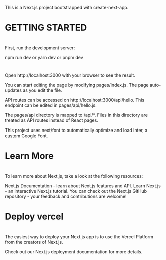 This is a Next.js project bootstrapped with create-next-app.

# GETTING STARTED
#
First, run the development server:

npm run dev
  or
yarn dev
  or
pnpm dev
#
Open http://localhost:3000 with your browser to see the result.

You can start editing the page by modifying pages/index.js. The page auto-updates as you edit the file.

API routes can be accessed on http://localhost:3000/api/hello. This endpoint can be edited in pages/api/hello.js.

The pages/api directory is mapped to /api/*. Files in this directory are treated as API routes instead of React pages.

This project uses next/font to automatically optimize and load Inter, a custom Google Font.

# Learn More
#
To learn more about Next.js, take a look at the following resources:

Next.js Documentation - learn about Next.js features and API.
Learn Next.js - an interactive Next.js tutorial.
You can check out the Next.js GitHub repository - your feedback and contributions are welcome!

# Deploy vercel
#
The easiest way to deploy your Next.js app is to use the Vercel Platform from the creators of Next.js.

Check out our Next.js deployment documentation for more details.
